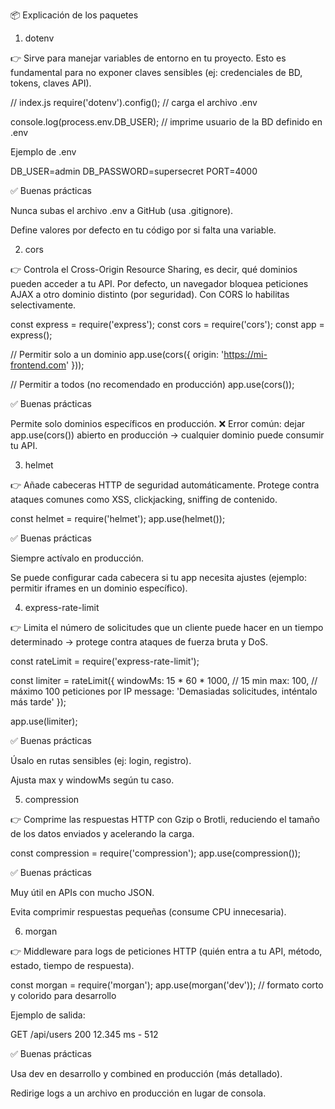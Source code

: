 📦 Explicación de los paquetes
1. dotenv

👉 Sirve para manejar variables de entorno en tu proyecto.
Esto es fundamental para no exponer claves sensibles (ej: credenciales de BD, tokens, claves API).

// index.js
require('dotenv').config(); // carga el archivo .env

console.log(process.env.DB_USER); // imprime usuario de la BD definido en .env


Ejemplo de .env

DB_USER=admin
DB_PASSWORD=supersecret
PORT=4000


✅ Buenas prácticas

Nunca subas el archivo .env a GitHub (usa .gitignore).

Define valores por defecto en tu código por si falta una variable.

2. cors

👉 Controla el Cross-Origin Resource Sharing, es decir, qué dominios pueden acceder a tu API.
Por defecto, un navegador bloquea peticiones AJAX a otro dominio distinto (por seguridad). Con CORS lo habilitas selectivamente.

const express = require('express');
const cors = require('cors');
const app = express();

// Permitir solo a un dominio
app.use(cors({ origin: 'https://mi-frontend.com' }));

// Permitir a todos (no recomendado en producción)
app.use(cors());


✅ Buenas prácticas

Permite solo dominios específicos en producción.
❌ Error común: dejar app.use(cors()) abierto en producción → cualquier dominio puede consumir tu API.

3. helmet

👉 Añade cabeceras HTTP de seguridad automáticamente.
Protege contra ataques comunes como XSS, clickjacking, sniffing de contenido.

const helmet = require('helmet');
app.use(helmet());


✅ Buenas prácticas

Siempre actívalo en producción.

Se puede configurar cada cabecera si tu app necesita ajustes (ejemplo: permitir iframes en un dominio específico).

4. express-rate-limit

👉 Limita el número de solicitudes que un cliente puede hacer en un tiempo determinado → protege contra ataques de fuerza bruta y DoS.

const rateLimit = require('express-rate-limit');

const limiter = rateLimit({
  windowMs: 15 * 60 * 1000, // 15 min
  max: 100, // máximo 100 peticiones por IP
  message: 'Demasiadas solicitudes, inténtalo más tarde'
});

app.use(limiter);


✅ Buenas prácticas

Úsalo en rutas sensibles (ej: login, registro).

Ajusta max y windowMs según tu caso.

5. compression

👉 Comprime las respuestas HTTP con Gzip o Brotli, reduciendo el tamaño de los datos enviados y acelerando la carga.

const compression = require('compression');
app.use(compression());


✅ Buenas prácticas

Muy útil en APIs con mucho JSON.

Evita comprimir respuestas pequeñas (consume CPU innecesaria).

6. morgan

👉 Middleware para logs de peticiones HTTP (quién entra a tu API, método, estado, tiempo de respuesta).

const morgan = require('morgan');
app.use(morgan('dev')); // formato corto y colorido para desarrollo


Ejemplo de salida:

GET /api/users 200 12.345 ms - 512


✅ Buenas prácticas

Usa dev en desarrollo y combined en producción (más detallado).

Redirige logs a un archivo en producción en lugar de consola.
